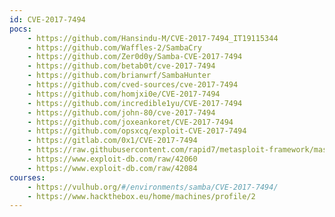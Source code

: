 ```yaml
---
id: CVE-2017-7494
pocs:
    - https://github.com/Hansindu-M/CVE-2017-7494_IT19115344
    - https://github.com/Waffles-2/SambaCry
    - https://github.com/Zer0d0y/Samba-CVE-2017-7494
    - https://github.com/betab0t/cve-2017-7494
    - https://github.com/brianwrf/SambaHunter
    - https://github.com/cved-sources/cve-2017-7494
    - https://github.com/homjxi0e/CVE-2017-7494
    - https://github.com/incredible1yu/CVE-2017-7494
    - https://github.com/john-80/cve-2017-7494
    - https://github.com/joxeankoret/CVE-2017-7494
    - https://github.com/opsxcq/exploit-CVE-2017-7494
    - https://gitlab.com/0x1/CVE-2017-7494
    - https://raw.githubusercontent.com/rapid7/metasploit-framework/master/modules/exploits/linux/samba/is_known_pipename.rb
    - https://www.exploit-db.com/raw/42060
    - https://www.exploit-db.com/raw/42084
courses:
    - https://vulhub.org/#/environments/samba/CVE-2017-7494/
    - https://www.hackthebox.eu/home/machines/profile/2
---
```

